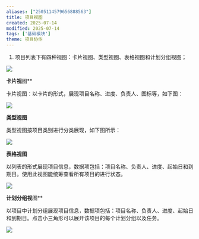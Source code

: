 ```yaml
---
aliases: ["2505114579656888563"]
title: 项目视图
created: 2025-07-14
modified: 2025-07-14
tags: ['基础模块']
theme: 项目协作
---
```


1. 项目列表下有四种视图：卡片视图、类型视图、表格视图和计划分组视图；

![](ed9bf0913aa33f159d2b250d3c08f5a2.jpg)

**卡片视**图**

卡片视图：以卡片的形式，展现项目名称、进度、负责人、图标等，如下图：

![](5a8d574a0fb5104236ce8589f3196b23.jpg)

**类型视图**

类型视图按项目类别进行分类展现，如下图所示：

![](b9f8ff394a7062752e3e9696f30c691c.jpg)

**表格视图**

以列表的形式展现项目信息，数据项包括：项目名称、负责人、进度、起始日和到期日。使用此视图能统筹查看所有项目的进行状态。

![](4b730e67bf0f696054c680cd5ad83332.jpg)

**计划分组视**图**

以项目中计划分组展现项目信息，数据项包括：项目名称、负责人、进度、起始日和到期日。点击小三角形可以展开该项目的每个计划分组以及任务。

![](22c9597a815e701072749826630cfe12.jpg)